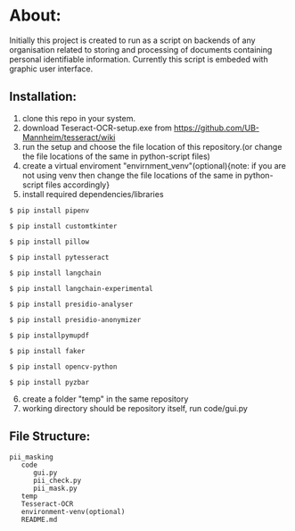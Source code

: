 # About:
Initially this project is created to run as a script on backends of any organisation related to storing and processing of documents containing personal identifiable information. Currently this script is embeded with graphic user interface. 

## Installation:
1. clone this repo in your system.
2. download Teseract-OCR-setup.exe from https://github.com/UB-Mannheim/tesseract/wiki
3. run the setup and choose the file location of this repository.(or change the file locations of the same in python-script files)
4. create a virtual enviroment "envirnment_venv"(optional){note: if you are not using venv then change the file locations of the same in python-script files accordingly}     
5. install required dependencies/libraries
```
$ pip install pipenv 
```
```
$ pip install customtkinter
```
```
$ pip install pillow
```
```
$ pip install pytesseract
```
```
$ pip install langchain
```
```
$ pip install langchain-experimental
```
```
$ pip install presidio-analyser
```
```
$ pip install presidio-anonymizer
```
```
$ pip installpymupdf
```
```
$ pip install faker
```
```
$ pip install opencv-python
```
```
$ pip install pyzbar
```

6. create a folder "temp" in the same repository
7. working directory should be repository itself, run code/gui.py

## File Structure:
```  
pii_masking
   code
      gui.py
      pii_check.py
      pii_mask.py
   temp
   Tesseract-OCR
   environment-venv(optional)
   README.md
```
